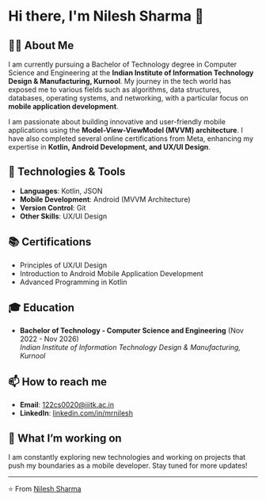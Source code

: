 # Hi there, I'm Nilesh Sharma 👋

## 👨‍💻 About Me

I am currently pursuing a Bachelor of Technology degree in Computer Science and Engineering at the **Indian Institute of Information Technology Design & Manufacturing, Kurnool**.
My journey in the tech world has exposed me to various fields such as algorithms, data structures,
databases, operating systems, and networking, with a particular focus on **mobile application development**.

I am passionate about building innovative and user-friendly mobile applications using the **Model-View-ViewModel (MVVM) architecture**. I have also completed several online certifications from Meta, enhancing my expertise in **Kotlin, Android Development, and UX/UI Design**.

## 🔧 Technologies & Tools
- **Languages**: Kotlin, JSON
- **Mobile Development**: Android (MVVM Architecture)
- **Version Control**: Git
- **Other Skills**: UX/UI Design

## 📚 Certifications
- Principles of UX/UI Design
- Introduction to Android Mobile Application Development
- Advanced Programming in Kotlin

## 🎓 Education
- **Bachelor of Technology - Computer Science and Engineering** (Nov 2022 - Nov 2026)  
  *Indian Institute of Information Technology Design & Manufacturing, Kurnool*

## 📫 How to reach me
- **Email**: [122cs0020@iiitk.ac.in](mailto:122cs0020@iiitk.ac.in)
- **LinkedIn**: [linkedin.com/in/mrnilesh](https://www.linkedin.com/in/mrnilesh)

## 🚀 What I’m working on
I am constantly exploring new technologies and working on projects that push my boundaries as a mobile developer. Stay tuned for more updates!

---

⭐️ From [Nilesh Sharma](https://github.com/mrnilesh)
